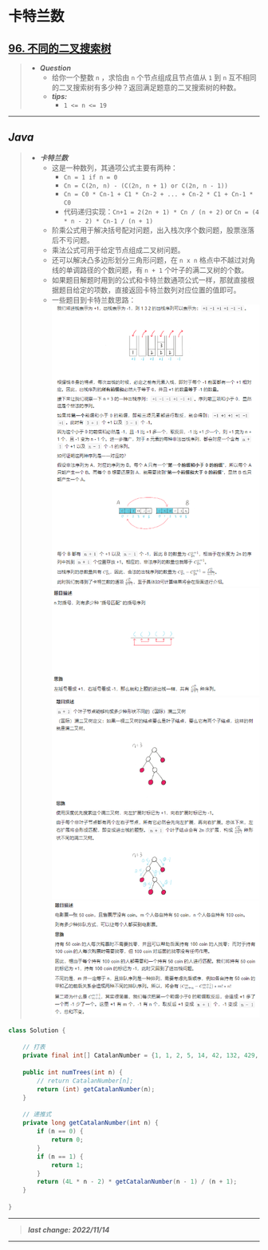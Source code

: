 # 卡特兰数

## [96. 不同的二叉搜索树](https://leetcode.cn/problems/unique-binary-search-trees/)

> - ***Question***
>   - 给你一个整数 `n` ，求恰由 `n` 个节点组成且节点值从 `1` 到 `n` 互不相同的二叉搜索树有多少种？返回满足题意的二叉搜索树的种数。
>   - ***tips:***
>     - `1 <= n <= 19`

---

## *Java*

> - ***卡特兰数***
>   - 这是一种数列，其通项公式主要有两种：
>     - `Cn = 1 if n = 0`
>     - `Cn = C(2n, n) - (C(2n, n + 1) or C(2n, n - 1))`
>     - `Cn = C0 * Cn-1 + C1 * Cn-2 + ... + Cn-2 * C1 + Cn-1 * C0`
>     - 代码递归实现：`Cn+1 = 2(2n + 1) * Cn / (n + 2)` or `Cn = (4 * n - 2) * Cn-1 / (n + 1)`
>   - 阶乘公式用于解决括号配对问题，出入栈次序个数问题，股票涨落后不亏问题。
>   - 乘法公式可用于给定节点组成二叉树问题。
>   - 还可以解决凸多边形划分三角形问题，在 `n x n` 格点中不越过对角线的单调路径的个数问题，有 `n + 1` 个叶子的满二叉树的个数。
>   - 如果题目解题时用到的公式和卡特兰数通项公式一样，那就直接根据题目给定的项数，直接返回卡特兰数列对应位置的值即可。
>   - 一些题目到卡特兰数思路：
>     ![image](出栈序列.png)
>     ![image](括号匹配.png)
>     ![image](构造满二叉树.png)
>     ![image](电影购票.png)

```java
class Solution {
    
    // 打表
    private final int[] CatalanNumber = {1, 1, 2, 5, 14, 42, 132, 429, 1430, 4862, 16796, 58786, 208012, 742900, 2674440, 9694845, 35357670, 129644790, 477638700, 1767263190};
    
    public int numTrees(int n) {
        // return CatalanNumber[n];
        return (int) getCatalanNumber(n);
    }
    
    // 递推式
    private long getCatalanNumber(int n) {
        if (n == 0) {
            return 0;
        }
        if (n == 1) {
            return 1;
        }
        return (4L * n - 2) * getCatalanNumber(n - 1) / (n + 1);
    }
    
}
```

---

> ***last change: 2022/11/14***

---
